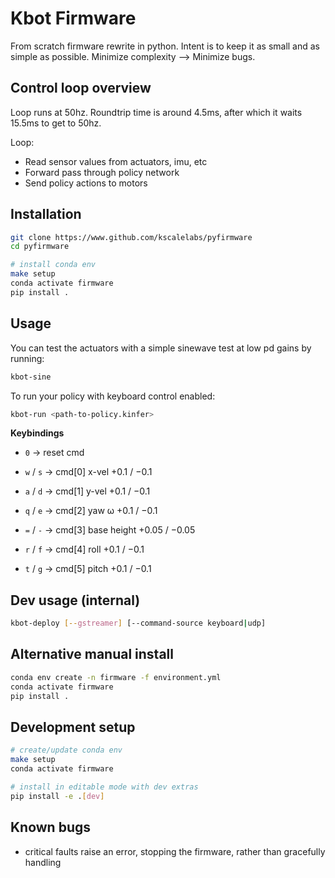 # Kbot Firmware

From scratch firmware rewrite in python. Intent is to keep it as small and as simple as possible. Minimize complexity --> Minimize bugs.

## Control loop overview
Loop runs at 50hz. Roundtrip time is around 4.5ms, after which it waits 15.5ms to get to 50hz.

Loop:
   - Read sensor values from actuators, imu, etc
   - Forward pass through policy network
   - Send policy actions to motors

## Installation
```bash
git clone https://www.github.com/kscalelabs/pyfirmware
cd pyfirmware

# install conda env
make setup
conda activate firmware
pip install .
```

## Usage
You can test the actuators with a simple sinewave test at low pd gains by running:
```bash
kbot-sine
```

To run your policy with keyboard control enabled:
```bash
kbot-run <path-to-policy.kinfer>
```
**Keybindings**

- `0` → reset cmd
- `w` / `s` → cmd[0] x-vel  +0.1 / −0.1
- `a` / `d` → cmd[1] y-vel  +0.1 / −0.1
- `q` / `e` → cmd[2] yaw ω  +0.1 / −0.1

- `=` / `-` → cmd[3] base height +0.05 / −0.05
- `r` / `f` → cmd[4] roll  +0.1 / −0.1
- `t` / `g` → cmd[5] pitch +0.1 / −0.1


## Dev usage (internal)
```bash
kbot-deploy [--gstreamer] [--command-source keyboard|udp]
```

## Alternative manual install
```bash
conda env create -n firmware -f environment.yml
conda activate firmware
pip install .
```

## Development setup
```bash
# create/update conda env
make setup
conda activate firmware

# install in editable mode with dev extras
pip install -e .[dev]
```

## Known bugs
- critical faults raise an error, stopping the firmware, rather than gracefully handling
